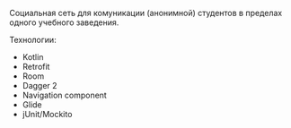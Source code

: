 Социальная сеть для комуникации (анонимной) студентов в пределах одного учебного заведения.

Технологии:
- Kotlin
- Retrofit
- Room
- Dagger 2
- Navigation component
- Glide
- jUnit/Mockito
